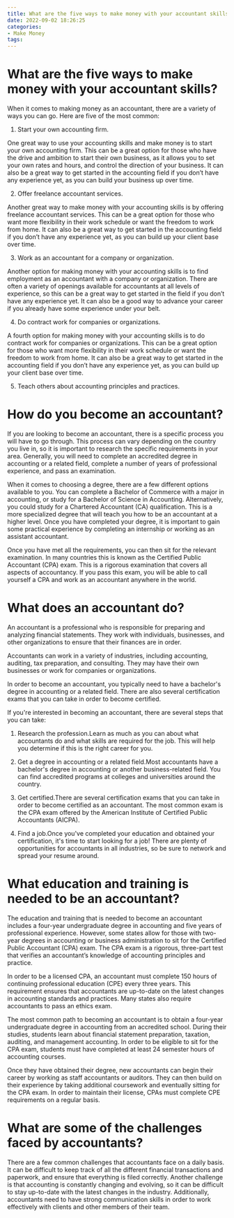 ```yaml
---
title: What are the five ways to make money with your accountant skills
date: 2022-09-02 18:26:25
categories:
- Make Money
tags:
---
```



#  What are the five ways to make money with your accountant skills?

When it comes to making money as an accountant, there are a variety of ways you can go. Here are five of the most common:

1. Start your own accounting firm.

One great way to use your accounting skills and make money is to start your own accounting firm. This can be a great option for those who have the drive and ambition to start their own business, as it allows you to set your own rates and hours, and control the direction of your business. It can also be a great way to get started in the accounting field if you don’t have any experience yet, as you can build your business up over time.

2. Offer freelance accountant services.

Another great way to make money with your accounting skills is by offering freelance accountant services. This can be a great option for those who want more flexibility in their work schedule or want the freedom to work from home. It can also be a great way to get started in the accounting field if you don’t have any experience yet, as you can build up your client base over time.

3. Work as an accountant for a company or organization.

Another option for making money with your accounting skills is to find employment as an accountant with a company or organization. There are often a variety of openings available for accountants at all levels of experience, so this can be a great way to get started in the field if you don’t have any experience yet. It can also be a good way to advance your career if you already have some experience under your belt.

4. Do contract work for companies or organizations.

A fourth option for making money with your accounting skills is to do contract work for companies or organizations. This can be a great option for those who want more flexibility in their work schedule or want the freedom to work from home. It can also be a great way to get started in the accounting field if you don’t have any experience yet, as you can build up your client base over time.

5. Teach others about accounting principles and practices.

#  How do you become an accountant?

If you are looking to become an accountant, there is a specific process you will have to go through. This process can vary depending on the country you live in, so it is important to research the specific requirements in your area. Generally, you will need to complete an accredited degree in accounting or a related field, complete a number of years of professional experience, and pass an examination.

When it comes to choosing a degree, there are a few different options available to you. You can complete a Bachelor of Commerce with a major in accounting, or study for a Bachelor of Science in Accounting. Alternatively, you could study for a Chartered Accountant (CA) qualification. This is a more specialized degree that will teach you how to be an accountant at a higher level. Once you have completed your degree, it is important to gain some practical experience by completing an internship or working as an assistant accountant.

Once you have met all the requirements, you can then sit for the relevant examination. In many countries this is known as the Certified Public Accountant (CPA) exam. This is a rigorous examination that covers all aspects of accountancy. If you pass this exam, you will be able to call yourself a CPA and work as an accountant anywhere in the world.

#  What does an accountant do?

An accountant is a professional who is responsible for preparing and analyzing financial statements. They work with individuals, businesses, and other organizations to ensure that their finances are in order.

Accountants can work in a variety of industries, including accounting, auditing, tax preparation, and consulting. They may have their own businesses or work for companies or organizations.

In order to become an accountant, you typically need to have a bachelor's degree in accounting or a related field. There are also several certification exams that you can take in order to become certified.

If you're interested in becoming an accountant, there are several steps that you can take:

1. Research the profession.Learn as much as you can about what accountants do and what skills are required for the job. This will help you determine if this is the right career for you.

2. Get a degree in accounting or a related field.Most accountants have a bachelor's degree in accounting or another business-related field. You can find accredited programs at colleges and universities around the country.

3. Get certified.There are several certification exams that you can take in order to become certified as an accountant. The most common exam is the CPA exam offered by the American Institute of Certified Public Accountants (AICPA).

4. Find a job.Once you've completed your education and obtained your certification, it's time to start looking for a job! There are plenty of opportunities for accountants in all industries, so be sure to network and spread your resume around.

#  What education and training is needed to be an accountant?

The education and training that is needed to become an accountant includes a four-year undergraduate degree in accounting and five years of professional experience. However, some states allow for those with two-year degrees in accounting or business administration to sit for the Certified Public Accountant (CPA) exam. The CPA exam is a rigorous, three-part test that verifies an accountant’s knowledge of accounting principles and practice.

In order to be a licensed CPA, an accountant must complete 150 hours of continuing professional education (CPE) every three years. This requirement ensures that accountants are up-to-date on the latest changes in accounting standards and practices. Many states also require accountants to pass an ethics exam.

The most common path to becoming an accountant is to obtain a four-year undergraduate degree in accounting from an accredited school. During their studies, students learn about financial statement preparation, taxation, auditing, and management accounting. In order to be eligible to sit for the CPA exam, students must have completed at least 24 semester hours of accounting courses.

Once they have obtained their degree, new accountants can begin their career by working as staff accountants or auditors. They can then build on their experience by taking additional coursework and eventually sitting for the CPA exam. In order to maintain their license, CPAs must complete CPE requirements on a regular basis.

#  What are some of the challenges faced by accountants?

There are a few common challenges that accountants face on a daily basis. It can be difficult to keep track of all the different financial transactions and paperwork, and ensure that everything is filed correctly. Another challenge is that accounting is constantly changing and evolving, so it can be difficult to stay up-to-date with the latest changes in the industry. Additionally, accountants need to have strong communication skills in order to work effectively with clients and other members of their team.